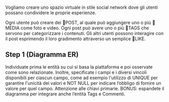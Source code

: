 Vogliamo creare uno spazio virtuale in stile social network 
dove gli utenti possano condividere le proprie esperienze. 

Ogni utente può creare dei 🧐POST, 
al quale può aggiungere uno o più 🧐MEDIA come foto e video. 
Ogni post può avere uno o più 🧐TAGS che servono per categorizzare i contenuti. 
Gli altri utenti possono interagire con il post esprimendo il loro gradimento attraverso un semplice 🧐LIKE.

## Step 1 (Diagramma ER)
Individuate prima le entità su cui si basa la piattaforma e poi osservate come sono relazionate. 
Inoltre, specificate i campi e i diversi vincoli disponibili per ciascun campo, come ad esempio l'utilizzo di UNIQUE per garantire l'unicità dei valori e NOT NULL per indicare l’obbligo di fornire un valore per quel campo. 
Attenzione alle chiavi primarie. 
BONUS: espandete il diagramma per integrare anche l’entità Tags e Commenti.
